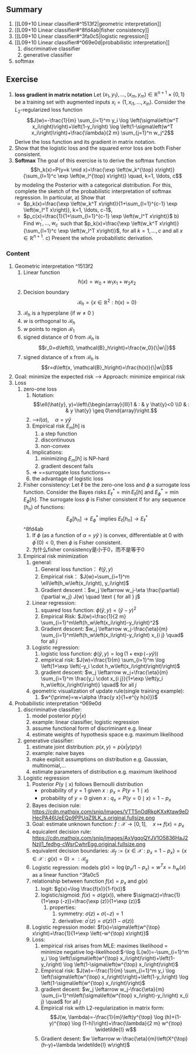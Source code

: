 ## Summary
1. [[L09+10 Linear classifier#^1513f2|geometric interpretation]]
2. [[L09+10 Linear classifier#^8fd4ab|fisher consistency]]
3. [[L09+10 Linear classifier#^3fa0c5|logistic regression]]
4. [[L09+10 Linear classifier#^069e0d|probabilistic interpretation]]
	1. discriminative classifier
	2. generative classifier
5. softmax
## Exercise
1. **loss gradient in matrix notation**
	Let $\left(x_1, y_1\right), \ldots,\left(x_m, y_m\right) \in \mathbb{R}^{n+1} \times\{0,1\}$ be a training set with augmented inputs $x_i=\left(1, x_{i 1}, \ldots, x_{i n}\right)$. Consider the $L_2$-regularized loss function$$J(w)=-\frac{1}{m} \sum_{i=1}^m y_i \log \left(\sigma\left(w^T x_i\right)\right)+\left(1-y_i\right) \log \left(1-\sigma\left(w^T x_i\right)\right)+\frac{\lambda}{2 m} \sum_{j=1}^n w_j^2$$Derive the loss function and its gradient in matrix notation.
2. Show that the logistic loss and the squared error loss are both Fisher consistent.
3. **Softmax**
	The goal of this exercise is to derive the softmax function$$h_k(x)=P(y=k \mid x)=\frac{\exp \left(w_k^{\top} x\right)}{\sum_{l=1}^c \exp \left(w_l^{\top} x\right)} \quad, k=1, \ldots, c$$by modeling the Posterior with a categorical distribution. For this, complete the sketch of the probabilistic interpretation of softmax regression. In particular,
	a) Show that
	- $p_k(x)=\frac{\exp \left(w_k^T x\right)}{1+\sum_{l=1}^{c-1} \exp \left(w_l^T x\right)}, k=1, \ldots, c-1$,
	- $p_c(x)=\frac{1}{1+\sum_{l=1}^{c-1} \exp \left(w_l^T x\right)}$
	 b) Find $w_1^{\prime}, \ldots, w_c^{\prime}$ such that $p_k(x)=\frac{\exp \left(w_k^T x\right)}{\sum_{l=1}^c \exp \left(w_l^T x\right)}$, for all $k=1, \ldots, c$ and all $x \in \mathbb{R}^{n+1}$.
	 c) Present the whole probabilistic derivation.
### Content
1. Geometric interpretation ^1513f2
	1. Linear function$$h(x)=w_0+w_1 x_1+w_2 x_2$$
	2. Decision boundary$$\mathcal{B}_h=\left\{x \in \mathbb{R}^2: h(x)=0\right\}$$
	3. $\mathcal{B}_h$ is a hyperplane (if $w \neq 0$ )
	4. $w$ is orthogonal to $\mathcal{B}_h$
	5. $w$ points to region $\mathcal{R}_1$
	6. signed distance of 0 from $\mathcal{B}_h$ is$$r_0=d\left(0, \mathcal{B}_h\right)=\frac{w_0}{\|w\|}$$
	7. signed distance of $\mathrm{x}$ from $\mathcal{B}_h$ is$$r=d\left(x, \mathcal{B}_h\right)=\frac{h(x)}{\|w\|}$$
2. Goal: minimize the expected risk --> Approach: minimize empirical risk
3. Loss
	1. zero-one loss
		1. Notation: $$\ell(\hat{y}, y)=\left\{\begin{array}{lll}1 & : & y \hat{y}<0 \\0 & : & y \hat{y} \geq 0\end{array}\right.$$
		2. -->$l(\alpha), \quad \alpha=y \hat{y}$
		3. Empirical risk $E_m[h]$ is 
			1. a step function
			2. discontinuous
			3. non-convex
		4. Implications:
			1. minimizing $E_m[h]$ is NP-hard
			2. gradient descent fails
		5. $\Longrightarrow$ ==surrogate loss functions==
		6. the advantage of logistic loss
	2. Fisher consistency: Let $\ell$ be the zero-one loss and $\phi$ a surrogate loss function. Consider the Bayes risks $E_{\ell}^*=\min E_{\ell}[h]$ and $E_\phi^*=\min E_\phi[h]$. The surrogate loss $\phi$ is Fisher consistent if for any sequence $\left(h_n\right)$ of functions:$$E_\phi\left[h_n\right] \rightarrow E_\phi^* \text { implies } E_{\ell}\left[h_n\right] \rightarrow E_{\ell}^*$$ ^8fd4ab
		1. $\text { If } \phi \text { (as a function of } \alpha=y \hat{y} \text { ) is convex, differentiable at } 0 \text { with } \phi^{\prime}(0)<0 \text {, then } \phi \text { is Fisher consistent. }$
		2. 为什么fisher consistency是小于0，而不是等于0
	3. Empirical risk minimization
		1. general:
			1. General loss function： $\ell(\hat{y}, y)$
			2. Empirical risk： $J(w)=\sum_{i=1}^m \ell\left(h_w\left(x_i\right), y_i\right)$
			3. Gradient descent：$w_j \leftarrow w_j-\eta \frac{\partial}{\partial w_j} J(w) \quad \text { for all } j$
		2. Linear regression: 
			1. squared loss function: $\phi(\hat{y}, y)=(\hat{y}-y)^2$
			2. Empirical Risk: $J(w)=\frac{1}{2 m} \sum_{i=1}^m\left(h_w\left(x_i\right)-y_i\right)^2$
			3. Gradient descent: $w_j \leftarrow w_j-\frac{\eta}{m} \sum_{i=1}^m\left(h_w\left(x_i\right)-y_i\right) x_{i j} \quad$ for all $j$
		3. Logistic regression:
			1. logistic loss function: $\phi(\hat{y}, y)=\log (1+\exp (-y \hat{y}))$
			2. empirical risk: $J(w)=\frac{1}{m} \sum_{i=1}^m \log \left(1+\exp \left(-y_i \cdot h_w\left(x_i\right)\right)\right)$
			3. gradient descent: $w_j \leftarrow w_j+\frac{\eta}{m} \sum_{i=1}^m \frac{y_i \cdot x_{i j}}{1+\exp \left(y_i h_w\left(x_i\right)\right)} \quad$ for all $j$
		4. geometric visualization of update rule(single training example):
			1. $w^{\prime}=w+\alpha \frac{y x}{1+e^{y h(x)}}$
4. Probabilistic interpretation ^069e0d
	1. discriminative classifier:
		1. model posterior $p(y|x)$
		2. example: linear classifier, logistic regression
		3. assume functional form of discriminant e.g. linear
		4. estimate weights of hypothesis space e.g. maximum likelihood
	2. generative classifier:
		1. estimate joint distribution: $p(x,y) =p(x|y)p(y)$
		2. example: naive bayes
		3. make explicit assumptions on distribution e.g. Gaussian, multinomial,...
		4. estimate parameters of distribution e.g. maximum likelihood
	3. Logistic regression
		1. Posterior $P(\mathrm{y} \mid \mathrm{x})$ follows Bernoulli distribution
			- probability of $y=1$ given $x: p_x=P(y=1 \mid x)$
			- probability of $y=0$ given $x$ : $q_x=P(y=0 \mid x)=1-p_x$
		2. Bayes decision rule: https://cdn.mathpix.com/snip/images/VTT5nOdRkpKXxKtaw9eDHecPA46UeEQp9PPUqZ9LK_s.original.fullsize.png
		3. Goal: estimate unknown function: $f: \mathcal{X} \rightarrow[0,1], \quad x \mapsto f(x)=p_x$
		4. equicalent decision rule: https://cdn.mathpix.com/snip/images/AxVgqoQYJV1O5836HaJ2NzjI1_fedhg-cWsrCwhrEgg.original.fullsize.png
		5. equivalent decision boundaries: $\mathcal{B}_f:=\left\{x \in \mathcal{X}: p_x=1-p_x\right\}=\{x \in \mathcal{X}: g(x)=0\}=: \mathcal{B}_g$
		6. Logistic regression: models $g(x)=\log \left(p_x / 1-p_x\right)=w^T x=h_w(x)$ as a linear function ^3fa0c5
		7. relationship between function $f(x)=p_x$ and $g(x)$
			1. logit: $g(x)=\log \frac{f(x)}{1-f(x)}$
			2. logistic/sigmoid: $f(x)=\sigma(g(x))$, where $\sigma(z)=\frac{1}{1+\exp (-z)}=\frac{\exp (z)}{1+\exp (z)}$
				1. properties:
					1. symmetry: $\sigma(z)+\sigma(-z)=1$
					2. derivative: $\sigma^{\prime}(z)=\sigma(z)(1-\sigma(z))$
		8. Logistic regression model: $f(x)=\sigma\left(w^{\top} x\right)=\frac{1}{1+\exp \left(-w^{\top} x\right)}$
		9. Loss:
			1. empirical risk arises from MLE: maximes likelihood = minimize negative log-likelihood:$-\log (L(w))=-\sum_{i=1}^m y_i \log \left(\sigma\left(w^{\top} x_i\right)\right)+\left(1-y_i\right) \log \left(1-\sigma\left(w^{\top} x_i\right)\right)$
			2. Empirical risk: $J(w)=-\frac{1}{m} \sum_{i=1}^m y_i \log \left(\sigma\left(w^{\top} x_i\right)\right)+\left(1-y_i\right) \log \left(1-\sigma\left(w^{\top} x_i\right)\right)$
			3. gradient decent: $w_j \leftarrow w_j-\frac{\eta}{m} \sum_{i=1}^m\left(\sigma\left(w^{\top} x_i\right)-y_i\right) x_{i j} \quad$ for all $j$
			4. Empirical risk with L2-regularization in matrix form:$$J(w, \lambda)=-\frac{1}{m}\left(y^{\top} \log (h)+(1-y)^{\top} \log (1-h)\right)+\frac{\lambda}{2 m} w^{\top} \widetilde{I} w$$
			5. Gradient desent: $w \leftarrow w-\frac{\eta}{m}\left(X^{\top}(h-y)+\lambda \widetilde{I} w\right)$